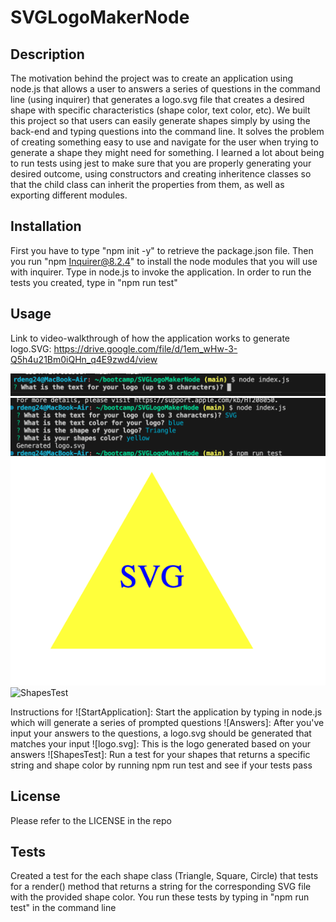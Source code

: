 # SVGLogoMakerNode

## Description 
The motivation behind the project was to create an application using node.js that allows a user to answers a series of questions in the command line (using inquirer) that generates a logo.svg file that creates a desired shape with specific characteristics (shape color, text color, etc). We built this project so that users can easily generate shapes simply by using the back-end and typing questions into the command line. It solves the problem of creating something easy to use and navigate for the user when trying to generate a shape they might need for something. I learned a lot about being to run tests using jest to make sure that you are properly generating your desired outcome, using constructors and creating inheritence classes so that the child class can inherit the properties from them, as well as exporting different modules. 

## Installation 

First you have to type "npm init -y" to retrieve the package.json file. 
Then you run "npm Inquirer@8.2.4" to install the node modules that you will use with inquirer.
Type in node.js to invoke the application.
In order to run the tests you created, type in "npm run test" 

## Usage 

Link to video-walkthrough of how the application works to generate logo.SVG: 
https://drive.google.com/file/d/1em_wHw-3-Q5h4u21Bm0iQHn_q4E9zwd4/view

![StartApplication](images/StartApplication.png)
![Answers](images/Answers.png)
![logo.svg](images/logo.svg.png)
![ShapesTest](ShapesTest.png)

Instructions for ![StartApplication]: Start the application by typing in node.js which will generate a series of prompted questions 
![Answers]: After you've input your answers to the questions, a logo.svg should be generated that matches your input 
![logo.svg]: This is the logo generated based on your answers 
![ShapesTest]: Run a test for your shapes that returns a specific string and shape color by running npm run test and see if your tests pass 

## License 

Please refer to the LICENSE in the repo

## Tests 

Created a test for the each shape class (Triangle, Square, Circle) that tests for a render() method that returns a string for the corresponding SVG file with the provided shape color. 
You run these tests by typing in "npm run test" in the command line 